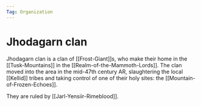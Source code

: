 ```yaml
---
Tag: Organization
---
```

# Jhodagarn clan
Jhodagarn clan is a clan of [[Frost-Giant]]s, who make their home in the [[Tusk-Mountains]] in the [[Realm-of-the-Mammoth-Lords]]. The clan moved into the area in the mid-47th century AR, slaughtering the local [[Kellid]] tribes and taking control of one of their holy sites: the [[Mountain-of-Frozen-Echoes]]. 

They are ruled by [[Jarl-Yensiir-Rimeblood]].